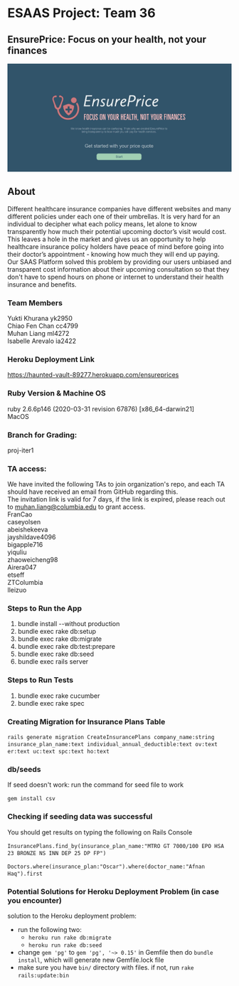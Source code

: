 # ESAAS Project: Team 36
## EnsurePrice: Focus on your health, not your finances
![](app/assets/images/front_page.jpg)

## About
Different healthcare insurance companies have different websites and many different policies under each one of their umbrellas. It is very hard for an individual to decipher what each policy means, let alone to know transparently how much their potential upcoming doctor’s visit would cost. This leaves a hole in the market and gives us an opportunity to help healthcare insurance policy holders have peace of mind before going into their doctor’s appointment - knowing how much they will end up paying. Our SAAS Platform solved this problem by providing our users unbiased and transparent cost information about their upcoming consultation so that they don't have to spend hours on phone or internet to understand their health insurance and benefits.

### Team Members
Yukti Khurana yk2950 <br>
Chiao Fen Chan cc4799 <br>
Muhan Liang ml4272 <br>
Isabelle Arevalo ia2422 <br>

### Heroku Deployment Link
https://haunted-vault-89277.herokuapp.com/ensureprices

### Ruby Version & Machine OS
ruby 2.6.6p146 (2020-03-31 revision 67876) [x86_64-darwin21] <br>
MacOS

### Branch for Grading: 
proj-iter1

### TA access:
We have invited the following TAs to join organization's repo, and each TA should have received an email from GitHub regarding this. <br>
The invitation link is valid for 7 days, if the link is expired, please reach out to muhan.liang@columbia.edu to grant access. <br>
FranCao <br>
caseyolsen <br>
abeishekeeva <br>
jayshildave4096 <br>
bigapple716 <br>
yiquliu <br>
zhaoweicheng98 <br>
Airera047 <br>
etseff <br>
ZTColumbia <br>
lleizuo <br>

### Steps to Run the App
1. bundle install --without production
2. bundle exec rake db:setup
3. bundle exec rake db:migrate
4. bundle exec rake db:test:prepare
5. bundle exec rake db:seed
6. bundle exec rails server 

### Steps to Run Tests
1. bundle exec rake cucumber
2. bundle exec rake spec

### Creating Migration for Insurance Plans Table
```
rails generate migration CreateInsurancePlans company_name:string insurance_plan_name:text individual_annual_deductible:text ov:text er:text uc:text spc:text ho:text
```

### db/seeds

If seed doesn't work: run the command for seed file to work
```
gem install csv
```

### Checking if seeding data was successful
You should get results on typing the following on Rails Console
```
InsurancePlans.find_by(insurance_plan_name:"MTRO GT 7000/100 EPO HSA 23 BRONZE NS INN DEP 25 DP FP")
```
```
Doctors.where(insurance_plan:"Oscar").where(doctor_name:"Afnan Haq").first
```

### Potential Solutions for Heroku Deployment Problem (in case you encounter)
solution to the Heroku deployment problem:
* run the following two:
    * `heroku run rake db:migrate`
    * `heroku run rake db:seed`
* change `gem 'pg'` to `gem 'pg', '~> 0.15'` in Gemfile then do `bundle install`, which will generate new Gemfile.lock file
* make sure you have `bin/` directory with files. if not, run `rake rails:update:bin`

